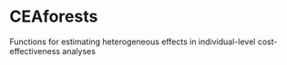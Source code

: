 # CEAforests
Functions for estimating heterogeneous effects in individual-level cost-effectiveness analyses
